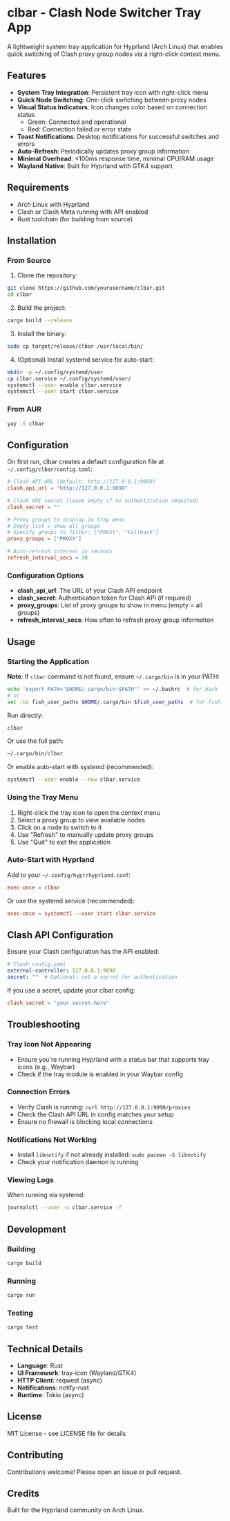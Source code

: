 # clbar - Clash Node Switcher Tray App

A lightweight system tray application for Hyprland (Arch Linux) that enables quick switching of Clash proxy group nodes via a right-click context menu.

## Features

- **System Tray Integration**: Persistent tray icon with right-click menu
- **Quick Node Switching**: One-click switching between proxy nodes
- **Visual Status Indicators**: Icon changes color based on connection status
  - Green: Connected and operational
  - Red: Connection failed or error state
- **Toast Notifications**: Desktop notifications for successful switches and errors
- **Auto-Refresh**: Periodically updates proxy group information
- **Minimal Overhead**: <100ms response time, minimal CPU/RAM usage
- **Wayland Native**: Built for Hyprland with GTK4 support

## Requirements

- Arch Linux with Hyprland
- Clash or Clash Meta running with API enabled
- Rust toolchain (for building from source)

## Installation

### From Source

1. Clone the repository:
```bash
git clone https://github.com/yourusername/clbar.git
cd clbar
```

2. Build the project:
```bash
cargo build --release
```

3. Install the binary:
```bash
sudo cp target/release/clbar /usr/local/bin/
```

4. (Optional) Install systemd service for auto-start:
```bash
mkdir -p ~/.config/systemd/user
cp clbar.service ~/.config/systemd/user/
systemctl --user enable clbar.service
systemctl --user start clbar.service
```

### From AUR

```bash
yay -S clbar
```

## Configuration

On first run, clbar creates a default configuration file at `~/.config/clbar/config.toml`:

```toml
# Clash API URL (default: http://127.0.0.1:9090)
clash_api_url = "http://127.0.0.1:9090"

# Clash API secret (leave empty if no authentication required)
clash_secret = ""

# Proxy groups to display in tray menu
# Empty list = show all groups
# Specify groups to filter: ["PROXY", "Fallback"]
proxy_groups = ["PROXY"]

# Auto-refresh interval in seconds
refresh_interval_secs = 30
```

### Configuration Options

- **clash_api_url**: The URL of your Clash API endpoint
- **clash_secret**: Authentication token for Clash API (if required)
- **proxy_groups**: List of proxy groups to show in menu (empty = all groups)
- **refresh_interval_secs**: How often to refresh proxy group information

## Usage

### Starting the Application

**Note**: If `clbar` command is not found, ensure `~/.cargo/bin` is in your PATH:
```bash
echo 'export PATH="$HOME/.cargo/bin:$PATH"' >> ~/.bashrc  # for bash
# or
set -Ux fish_user_paths $HOME/.cargo/bin $fish_user_paths  # for fish
```

Run directly:
```bash
clbar
```

Or use the full path:
```bash
~/.cargo/bin/clbar
```

Or enable auto-start with systemd (recommended):
```bash
systemctl --user enable --now clbar.service
```

### Using the Tray Menu

1. Right-click the tray icon to open the context menu
2. Select a proxy group to view available nodes
3. Click on a node to switch to it
4. Use "Refresh" to manually update proxy groups
5. Use "Quit" to exit the application

### Auto-Start with Hyprland

Add to your `~/.config/hypr/hyprland.conf`:

```conf
exec-once = clbar
```

Or use the systemd service (recommended):

```conf
exec-once = systemctl --user start clbar.service
```

## Clash API Configuration

Ensure your Clash configuration has the API enabled:

```yaml
# Clash config.yaml
external-controller: 127.0.0.1:9090
secret: ""  # Optional: set a secret for authentication
```

If you use a secret, update your clbar config:

```toml
clash_secret = "your-secret-here"
```

## Troubleshooting

### Tray Icon Not Appearing

- Ensure you're running Hyprland with a status bar that supports tray icons (e.g., Waybar)
- Check if the tray module is enabled in your Waybar config

### Connection Errors

- Verify Clash is running: `curl http://127.0.0.1:9090/proxies`
- Check the Clash API URL in config matches your setup
- Ensure no firewall is blocking local connections

### Notifications Not Working

- Install `libnotify` if not already installed: `sudo pacman -S libnotify`
- Check your notification daemon is running

### Viewing Logs

When running via systemd:
```bash
journalctl --user -u clbar.service -f
```

## Development

### Building

```bash
cargo build
```

### Running

```bash
cargo run
```

### Testing

```bash
cargo test
```

## Technical Details

- **Language**: Rust
- **UI Framework**: tray-icon (Wayland/GTK4)
- **HTTP Client**: reqwest (async)
- **Notifications**: notify-rust
- **Runtime**: Tokio (async)

## License

MIT License - see LICENSE file for details

## Contributing

Contributions welcome! Please open an issue or pull request.

## Credits

Built for the Hyprland community on Arch Linux.
